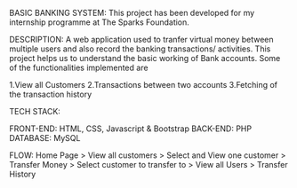 BASIC BANKING SYSTEM:
    This project has been developed for my internship programme at The Sparks Foundation.

DESCRIPTION:
    A web application used to tranfer virtual money between multiple users and also record the banking transactions/ activities.
    This project helps us to understand the basic working of Bank accounts. Some of the functionalities implemented are

1.View all Customers
2.Transactions between two accounts
3.Fetching of the transaction history

TECH STACK:

FRONT-END: HTML, CSS, Javascript & Bootstrap
BACK-END: PHP
DATABASE: MySQL

FLOW: Home Page > View all customers > Select and View one customer > Transfer Money > Select customer to transfer to > View all Users > Transfer History
